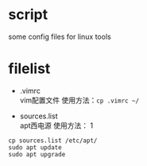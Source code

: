 # script
some config files for linux tools

# filelist
- .vimrc    
vim配置文件
使用方法：`cp .vimrc ~/`

- sources.list    
apt西电源
使用方法：    1
```shell
cp sources.list /etc/apt/
sudo apt update
sudo apt upgrade
```
